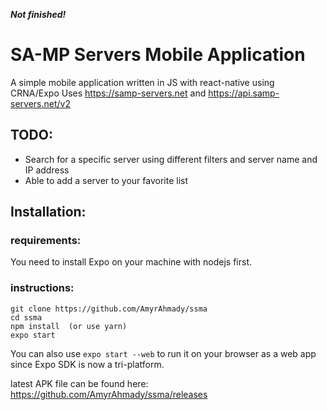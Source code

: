 ***Not finished!***

# SA-MP Servers Mobile Application
A simple mobile application written in JS with react-native using CRNA/Expo
Uses https://samp-servers.net and https://api.samp-servers.net/v2 

## TODO: 
- Search for a specific server using different filters and server name and IP address
- Able to add a server to your favorite list

## Installation:

### requirements:
You need to install Expo on your machine with nodejs first.

### instructions:

```
git clone https://github.com/AmyrAhmady/ssma
cd ssma
npm install  (or use yarn)
expo start
```

You can also use `expo start --web` to run it on your browser as a web app since Expo SDK is now a tri-platform.

latest APK file can be found here: https://github.com/AmyrAhmady/ssma/releases